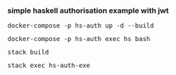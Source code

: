 ### simple haskell authorisation example with jwt

<pre>docker-compose -p hs-auth up -d --build</pre>
<pre>docker-compose -p hs-auth exec hs bash</pre>
<pre>stack build</pre>
<pre>stack exec hs-auth-exe</pre>
